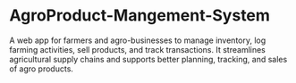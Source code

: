 # AgroProduct-Mangement-System
A web app for farmers and agro-businesses to manage inventory, log farming activities, sell products, and track transactions. It streamlines agricultural supply chains and supports better planning, tracking, and sales of agro products.
